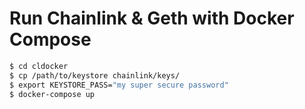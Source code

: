 # Run Chainlink & Geth with Docker Compose

```bash
$ cd cldocker
$ cp /path/to/keystore chainlink/keys/
$ export KEYSTORE_PASS="my super secure password"
$ docker-compose up
```
